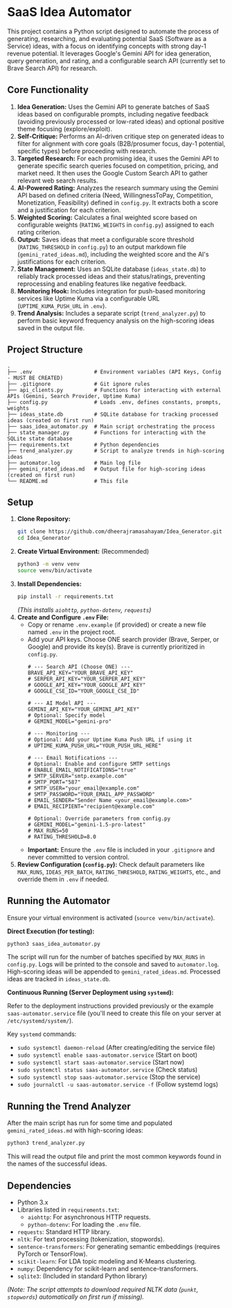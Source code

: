# SaaS Idea Automator

This project contains a Python script designed to automate the process of generating, researching, and evaluating potential SaaS (Software as a Service) ideas, with a focus on identifying concepts with strong day-1 revenue potential. It leverages Google's Gemini API for idea generation, query generation, and rating, and a configurable search API (currently set to Brave Search API) for research.

## Core Functionality

1.  **Idea Generation:** Uses the Gemini API to generate batches of SaaS ideas based on configurable prompts, including negative feedback (avoiding previously processed or low-rated ideas) and optional positive theme focusing (explore/exploit).
2.  **Self-Critique:** Performs an AI-driven critique step on generated ideas to filter for alignment with core goals (B2B/prosumer focus, day-1 potential, specific types) before proceeding with research.
3.  **Targeted Research:** For each promising idea, it uses the Gemini API to generate specific search queries focused on competition, pricing, and market need. It then uses the Google Custom Search API to gather relevant web search results.
4.  **AI-Powered Rating:** Analyzes the research summary using the Gemini API based on defined criteria (Need, WillingnessToPay, Competition, Monetization, Feasibility) defined in `config.py`. It extracts both a score and a justification for each criterion.
5.  **Weighted Scoring:** Calculates a final weighted score based on configurable weights (`RATING_WEIGHTS` in `config.py`) assigned to each rating criterion.
6.  **Output:** Saves ideas that meet a configurable score threshold (`RATING_THRESHOLD` in `config.py`) to an output markdown file (`gemini_rated_ideas.md`), including the weighted score and the AI's justifications for each criterion.
7.  **State Management:** Uses an SQLite database (`ideas_state.db`) to reliably track processed ideas and their status/ratings, preventing reprocessing and enabling features like negative feedback.
8.  **Monitoring Hook:** Includes integration for push-based monitoring services like Uptime Kuma via a configurable URL (`UPTIME_KUMA_PUSH_URL` in `.env`).
9.  **Trend Analysis:** Includes a separate script (`trend_analyzer.py`) to perform basic keyword frequency analysis on the high-scoring ideas saved in the output file.

## Project Structure

```
.
├── .env                    # Environment variables (API Keys, Config - MUST BE CREATED)
├── .gitignore              # Git ignore rules
├── api_clients.py          # Functions for interacting with external APIs (Gemini, Search Provider, Uptime Kuma)
├── config.py               # Loads .env, defines constants, prompts, weights
├── ideas_state.db          # SQLite database for tracking processed ideas (created on first run)
├── saas_idea_automator.py  # Main script orchestrating the process
├── state_manager.py        # Functions for interacting with the SQLite state database
├── requirements.txt        # Python dependencies
├── trend_analyzer.py       # Script to analyze trends in high-scoring ideas
├── automator.log           # Main log file
├── gemini_rated_ideas.md   # Output file for high-scoring ideas (created on first run)
└── README.md               # This file
```

## Setup

1.  **Clone Repository:**
    ```bash
    git clone https://github.com/dheerajramasahayam/Idea_Generator.git
    cd Idea_Generator
    ```
2.  **Create Virtual Environment:** (Recommended)
    ```bash
    python3 -m venv venv
    source venv/bin/activate
    ```
3.  **Install Dependencies:**
    ```bash
    pip install -r requirements.txt
    ```
    *(This installs `aiohttp`, `python-dotenv`, `requests`)*
4.  **Create and Configure `.env` File:**
    *   Copy or rename `.env.example` (if provided) or create a new file named `.env` in the project root.
    *   Add your API keys. Choose ONE search provider (Brave, Serper, or Google) and provide its key(s). Brave is currently prioritized in `config.py`.
        ```dotenv
        # --- Search API (Choose ONE) ---
        BRAVE_API_KEY="YOUR_BRAVE_API_KEY"
        # SERPER_API_KEY="YOUR_SERPER_API_KEY"
        # GOOGLE_API_KEY="YOUR_GOOGLE_API_KEY"
        # GOOGLE_CSE_ID="YOUR_GOOGLE_CSE_ID"

        # --- AI Model API ---
        GEMINI_API_KEY="YOUR_GEMINI_API_KEY"
        # Optional: Specify model
        # GEMINI_MODEL="gemini-pro"

        # --- Monitoring ---
        # Optional: Add your Uptime Kuma Push URL if using it
        # UPTIME_KUMA_PUSH_URL="YOUR_PUSH_URL_HERE"

        # --- Email Notifications ---
        # Optional: Enable and configure SMTP settings
        # ENABLE_EMAIL_NOTIFICATIONS="true"
        # SMTP_SERVER="smtp.example.com"
        # SMTP_PORT="587"
        # SMTP_USER="your_email@example.com"
        # SMTP_PASSWORD="YOUR_EMAIL_APP_PASSWORD"
        # EMAIL_SENDER="Sender Name <your_email@example.com>"
        # EMAIL_RECIPIENT="recipient@example.com"

        # Optional: Override parameters from config.py
        # GEMINI_MODEL="gemini-1.5-pro-latest"
        # MAX_RUNS=50
        # RATING_THRESHOLD=8.0
        ```
    *   **Important:** Ensure the `.env` file is included in your `.gitignore` and never committed to version control.
5.  **Review Configuration (`config.py`):** Check default parameters like `MAX_RUNS`, `IDEAS_PER_BATCH`, `RATING_THRESHOLD`, `RATING_WEIGHTS`, etc., and override them in `.env` if needed.

## Running the Automator

Ensure your virtual environment is activated (`source venv/bin/activate`).

**Direct Execution (for testing):**

```bash
python3 saas_idea_automator.py
```

The script will run for the number of batches specified by `MAX_RUNS` in `config.py`. Logs will be printed to the console and saved to `automator.log`. High-scoring ideas will be appended to `gemini_rated_ideas.md`. Processed ideas are tracked in `ideas_state.db`.

**Continuous Running (Server Deployment using `systemd`):**

Refer to the deployment instructions provided previously or the example `saas-automator.service` file (you'll need to create this file on your server at `/etc/systemd/system/`).

Key `systemd` commands:
*   `sudo systemctl daemon-reload` (After creating/editing the service file)
*   `sudo systemctl enable saas-automator.service` (Start on boot)
*   `sudo systemctl start saas-automator.service` (Start now)
*   `sudo systemctl status saas-automator.service` (Check status)
*   `sudo systemctl stop saas-automator.service` (Stop the service)
*   `sudo journalctl -u saas-automator.service -f` (Follow systemd logs)

## Running the Trend Analyzer

After the main script has run for some time and populated `gemini_rated_ideas.md` with high-scoring ideas:

```bash
python3 trend_analyzer.py
```

This will read the output file and print the most common keywords found in the names of the successful ideas.

## Dependencies

*   Python 3.x
*   Libraries listed in `requirements.txt`:
    *   `aiohttp`: For asynchronous HTTP requests.
    *   `python-dotenv`: For loading the `.env` file.
*   `requests`: Standard HTTP library.
*   `nltk`: For text processing (tokenization, stopwords).
*   `sentence-transformers`: For generating semantic embeddings (requires PyTorch or TensorFlow).
*   `scikit-learn`: For LDA topic modeling and K-Means clustering.
*   `numpy`: Dependency for scikit-learn and sentence-transformers.
*   `sqlite3`: (Included in standard Python library)

*(Note: The script attempts to download required NLTK data (`punkt`, `stopwords`) automatically on first run if missing).*
